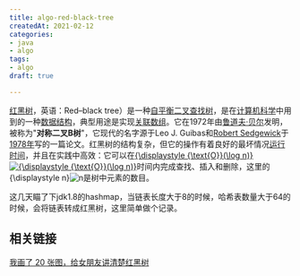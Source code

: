 ```yaml
---
title: algo-red-black-tree
createdAt: 2021-02-12
categories: 
- java
- algo
tags: 
- algo
draft: true

---
```


[红黑树](https://zh.wikipedia.org/wiki/%E7%BA%A2%E9%BB%91%E6%A0%91)，英语：Red–black tree）是一种[自平衡二叉查找树](https://zh.wikipedia.org/wiki/自平衡二叉查找树)，是在[计算机科学](https://zh.wikipedia.org/wiki/计算机科学)中用到的一种[数据结构](https://zh.wikipedia.org/wiki/数据结构)，典型用途是实现[关联数组](https://zh.wikipedia.org/wiki/关联数组)。它在1972年由[鲁道夫·贝尔](https://zh.wikipedia.org/wiki/鲁道夫·贝尔)发明，被称为"**对称二叉B树**"，它现代的名字源于Leo J. Guibas和[Robert Sedgewick](https://zh.wikipedia.org/wiki/Robert_Sedgewick)于[1978年](https://zh.wikipedia.org/wiki/1978年)写的一篇论文。红黑树的结构复杂，但它的操作有着良好的最坏情况[运行时间](https://zh.wikipedia.org/wiki/算法分析)，并且在实践中高效：它可以在[{\displaystyle {\text{O}}(\log n)}![{\displaystyle {\text{O}}(\log n)}](https://wikimedia.org/api/rest_v1/media/math/render/svg/67697a0b44080bbf967c00d60bf4aac79f9ce385)](https://zh.wikipedia.org/wiki/大O符号)时间内完成查找、插入和删除，这里的{\displaystyle n}![n](https://wikimedia.org/api/rest_v1/media/math/render/svg/a601995d55609f2d9f5e233e36fbe9ea26011b3b)是树中元素的数目。

这几天瞄了下jdk1.8的hashmap，当链表长度大于8的时候，哈希表数量大于64的时候，会将链表转成红黑树，这里简单做个记录。

<!--more-->







## 相关链接

[我画了 20 张图，给女朋友讲清楚红黑树](https://www.cxyxiaowu.com/7374.html)

